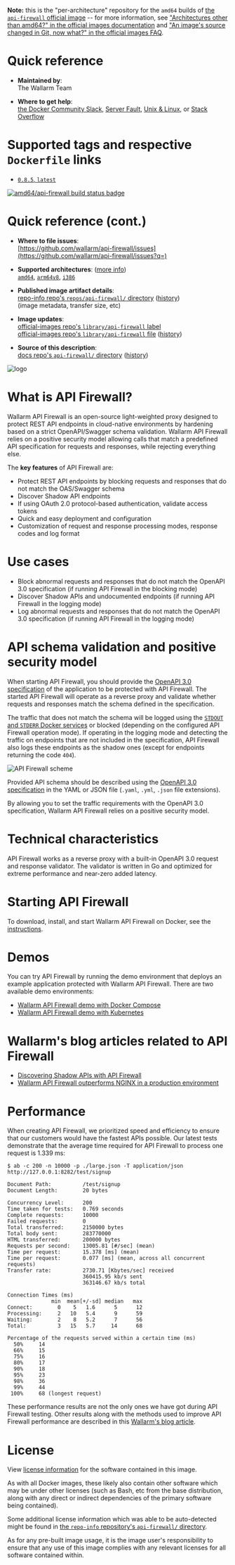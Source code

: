 <!--

********************************************************************************

WARNING:

    DO NOT EDIT "api-firewall/README.md"

    IT IS AUTO-GENERATED

    (from the other files in "api-firewall/" combined with a set of templates)

********************************************************************************

-->

**Note:** this is the "per-architecture" repository for the `amd64` builds of [the `api-firewall` official image](https://hub.docker.com/_/api-firewall) -- for more information, see ["Architectures other than amd64?" in the official images documentation](https://github.com/docker-library/official-images#architectures-other-than-amd64) and ["An image's source changed in Git, now what?" in the official images FAQ](https://github.com/docker-library/faq#an-images-source-changed-in-git-now-what).

# Quick reference

-	**Maintained by**:  
	The Wallarm Team

-	**Where to get help**:  
	[the Docker Community Slack](https://dockr.ly/comm-slack), [Server Fault](https://serverfault.com/help/on-topic), [Unix & Linux](https://unix.stackexchange.com/help/on-topic), or [Stack Overflow](https://stackoverflow.com/help/on-topic)

# Supported tags and respective `Dockerfile` links

-	[`0.8.5`, `latest`](https://github.com/wallarm/api-firewall-docker/blob/0929ac5d2e12037741789bed7a6cf2694887f776/0.8.5/Dockerfile)

[![amd64/api-firewall build status badge](https://img.shields.io/jenkins/s/https/doi-janky.infosiftr.net/job/multiarch/job/amd64/job/api-firewall.svg?label=amd64/api-firewall%20%20build%20job)](https://doi-janky.infosiftr.net/job/multiarch/job/amd64/job/api-firewall/)

# Quick reference (cont.)

-	**Where to file issues**:  
	[https://github.com/wallarm/api-firewall/issues](https://github.com/wallarm/api-firewall/issues?q=)

-	**Supported architectures**: ([more info](https://github.com/docker-library/official-images#architectures-other-than-amd64))  
	[`amd64`](https://hub.docker.com/r/amd64/api-firewall/), [`arm64v8`](https://hub.docker.com/r/arm64v8/api-firewall/), [`i386`](https://hub.docker.com/r/i386/api-firewall/)

-	**Published image artifact details**:  
	[repo-info repo's `repos/api-firewall/` directory](https://github.com/docker-library/repo-info/blob/master/repos/api-firewall) ([history](https://github.com/docker-library/repo-info/commits/master/repos/api-firewall))  
	(image metadata, transfer size, etc)

-	**Image updates**:  
	[official-images repo's `library/api-firewall` label](https://github.com/docker-library/official-images/issues?q=label%3Alibrary%2Fapi-firewall)  
	[official-images repo's `library/api-firewall` file](https://github.com/docker-library/official-images/blob/master/library/api-firewall) ([history](https://github.com/docker-library/official-images/commits/master/library/api-firewall))

-	**Source of this description**:  
	[docs repo's `api-firewall/` directory](https://github.com/docker-library/docs/tree/master/api-firewall) ([history](https://github.com/docker-library/docs/commits/master/api-firewall))

![logo](https://raw.githubusercontent.com/docker-library/docs/61dec2a536d996ed45a71f3fad57cc9d24d6ad69/api-firewall/logo.svg?sanitize=true)

# What is API Firewall?

Wallarm API Firewall is an open-source light-weighted proxy designed to protect REST API endpoints in cloud-native environments by hardening based on a strict OpenAPI/Swagger schema validation. Wallarm API Firewall relies on a positive security model allowing calls that match a predefined API specification for requests and responses, while rejecting everything else.

The **key features** of API Firewall are:

-	Protect REST API endpoints by blocking requests and responses that do not match the OAS/Swagger schema
-	Discover Shadow API endpoints
-	If using OAuth 2.0 protocol-based authentication, validate access tokens
-	Quick and easy deployment and configuration
-	Customization of request and response processing modes, response codes and log format

# Use cases

-	Block abnormal requests and responses that do not match the OpenAPI 3.0 specification (if running API Firewall in the blocking mode)
-	Discover Shadow APIs and undocumented endpoints (if running API Firewall in the logging mode)
-	Log abnormal requests and responses that do not match the OpenAPI 3.0 specification (if running API Firewall in the logging mode)

# API schema validation and positive security model

When starting API Firewall, you should provide the [OpenAPI 3.0 specification](https://swagger.io/specification/) of the application to be protected with API Firewall. The started API Firewall will operate as a reverse proxy and validate whether requests and responses match the schema defined in the specification.

The traffic that does not match the schema will be logged using the [`STDOUT` and `STDERR` Docker services](https://docs.docker.com/config/containers/logging/) or blocked (depending on the configured API Firewall operation mode). If operating in the logging mode and detecting the traffic on endpoints that are not included in the specification, API Firewall also logs these endpoints as the shadow ones (except for endpoints returning the code `404`).

![API Firewall scheme](https://github.com/wallarm/api-firewall/blob/2ace2714ac5777694bde85c8cdbb1308e98a7fea/images/firewall-as-proxy.png?raw=true)

Provided API schema should be described using the [OpenAPI 3.0 specification](https://swagger.io/specification/) in the YAML or JSON file (`.yaml`, `.yml`, `.json` file extensions).

By allowing you to set the traffic requirements with the OpenAPI 3.0 specification, Wallarm API Firewall relies on a positive security model.

# Technical characteristics

API Firewall works as a reverse proxy with a built-in OpenAPI 3.0 request and response validator. The validator is written in Go and optimized for extreme performance and near-zero added latency.

# Starting API Firewall

To download, install, and start Wallarm API Firewall on Docker, see the [instructions](https://docs.wallarm.com/api-firewall/installation-guides/docker-container/).

# Demos

You can try API Firewall by running the demo environment that deploys an example application protected with Wallarm API Firewall. There are two available demo environments:

-	[Wallarm API Firewall demo with Docker Compose](https://github.com/wallarm/api-firewall/tree/main/demo/docker-compose)
-	[Wallarm API Firewall demo with Kubernetes](https://github.com/wallarm/api-firewall/tree/main/demo/kubernetes)

# Wallarm's blog articles related to API Firewall

-	[Discovering Shadow APIs with API Firewall](https://lab.wallarm.com/discovering-shadow-apis-with-a-api-firewall/)
-	[Wallarm API Firewall outperforms NGINX in a production environment](https://lab.wallarm.com/wallarm-api-firewall-outperforms-nginx-in-a-production-environment/)

# Performance

When creating API Firewall, we prioritized speed and efficiency to ensure that our customers would have the fastest APIs possible. Our latest tests demonstrate that the average time required for API Firewall to process one request is 1.339 ms:

```console
$ ab -c 200 -n 10000 -p ./large.json -T application/json http://127.0.0.1:8282/test/signup

Document Path:          /test/signup
Document Length:        20 bytes

Concurrency Level:      200
Time taken for tests:   0.769 seconds
Complete requests:      10000
Failed requests:        0
Total transferred:      2150000 bytes
Total body sent:        283770000
HTML transferred:       200000 bytes
Requests per second:    13005.81 [#/sec] (mean)
Time per request:       15.378 [ms] (mean)
Time per request:       0.077 [ms] (mean, across all concurrent requests)
Transfer rate:          2730.71 [Kbytes/sec] received
                        360415.95 kb/s sent
                        363146.67 kb/s total

Connection Times (ms)
              min  mean[+/-sd] median   max
Connect:        0    5   1.6      5      12
Processing:     2   10   5.4      9      59
Waiting:        2    8   5.2      7      56
Total:          3   15   5.7     14      68

Percentage of the requests served within a certain time (ms)
  50%     14
  66%     15
  75%     16
  80%     17
  90%     18
  95%     23
  98%     36
  99%     44
 100%     68 (longest request)
```

These performance results are not the only ones we have got during API Firewall testing. Other results along with the methods used to improve API Firewall performance are described in this [Wallarm's blog article](https://lab.wallarm.com/wallarm-api-firewall-outperforms-nginx-in-a-production-environment/).

# License

View [license information](https://www.mozilla.org/en-US/MPL/2.0/) for the software contained in this image.

As with all Docker images, these likely also contain other software which may be under other licenses (such as Bash, etc from the base distribution, along with any direct or indirect dependencies of the primary software being contained).

Some additional license information which was able to be auto-detected might be found in [the `repo-info` repository's `api-firewall/` directory](https://github.com/docker-library/repo-info/tree/master/repos/api-firewall).

As for any pre-built image usage, it is the image user's responsibility to ensure that any use of this image complies with any relevant licenses for all software contained within.
